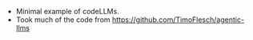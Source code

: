 - Minimal example of codeLLMs.
- Took much of the code from https://github.com/TimoFlesch/agentic-llms
